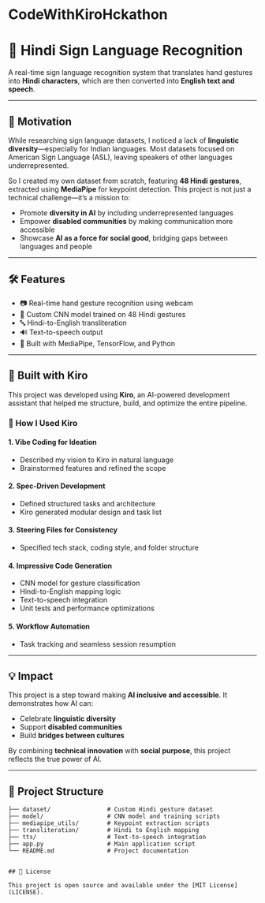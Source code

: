# CodeWithKiroHckathon



# 🤟 Hindi Sign Language Recognition

A real-time sign language recognition system that translates hand gestures into **Hindi characters**, which are then converted into **English text and speech**.

---

## 🌟 Motivation

While researching sign language datasets, I noticed a lack of **linguistic diversity**—especially for Indian languages. Most datasets focused on American Sign Language (ASL), leaving speakers of other languages underrepresented.

So I created my own dataset from scratch, featuring **48 Hindi gestures**, extracted using **MediaPipe** for keypoint detection. This project is not just a technical challenge—it’s a mission to:

- Promote **diversity in AI** by including underrepresented languages
- Empower **disabled communities** by making communication more accessible
- Showcase **AI as a force for social good**, bridging gaps between languages and people

---

## 🛠️ Features

- 📷 Real-time hand gesture recognition using webcam
- 🧠 Custom CNN model trained on 48 Hindi gestures
- 🔤 Hindi-to-English transliteration
- 🔊 Text-to-speech output
- 🧩 Built with MediaPipe, TensorFlow, and Python

---

## 🤖 Built with Kiro

This project was developed using **Kiro**, an AI-powered development assistant that helped me structure, build, and optimize the entire pipeline.

### 🧠 How I Used Kiro

#### 1. Vibe Coding for Ideation
- Described my vision to Kiro in natural language
- Brainstormed features and refined the scope

#### 2. Spec-Driven Development
- Defined structured tasks and architecture
- Kiro generated modular design and task list

#### 3. Steering Files for Consistency
- Specified tech stack, coding style, and folder structure

#### 4. Impressive Code Generation
- CNN model for gesture classification
- Hindi-to-English mapping logic
- Text-to-speech integration
- Unit tests and performance optimizations

#### 5. Workflow Automation
- Task tracking and seamless session resumption

---

## 💡 Impact

This project is a step toward making **AI inclusive and accessible**. It demonstrates how AI can:

- Celebrate **linguistic diversity**
- Support **disabled communities**
- Build **bridges between cultures**

By combining **technical innovation** with **social purpose**, this project reflects the true power of AI.

---

## 📁 Project Structure

```
├── dataset/                # Custom Hindi gesture dataset
├── model/                  # CNN model and training scripts
├── mediapipe_utils/        # Keypoint extraction scripts
├── transliteration/        # Hindi to English mapping
├── tts/                    # Text-to-speech integration
├── app.py                  # Main application script
└── README.md               # Project documentation


## 📜 License

This project is open source and available under the [MIT License](LICENSE).
